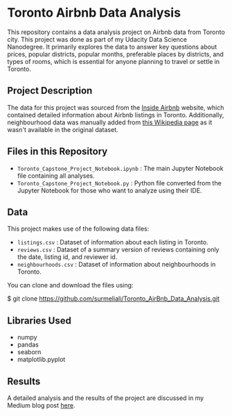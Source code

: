 # Toronto Airbnb Data Analysis

This repository contains a data analysis project on Airbnb data from Toronto city. This project was done as part of my Udacity Data Science Nanodegree. It primarily explores the data to answer key questions about prices, popular districts, popular months, preferable places by districts, and types of rooms, which is essential for anyone planning to travel or settle in Toronto.

## Project Description
The data for this project was sourced from the [Inside Airbnb](http://insideairbnb.com/get-the-data.html) website, which contained detailed information about Airbnb listings in Toronto. Additionally, neighbourhood data was manually added from [this Wikipedia page](https://en.wikipedia.org/wiki/List_of_neighbourhoods_in_Toronto) as it wasn't available in the original dataset.

## Files in this Repository

- `Toronto_Capstone_Project_Notebook.ipynb` : The main Jupyter Notebook file containing all analyses.
- `Toronto_Capstone_Project_Notebook.py` : Python file converted from the Jupyter Notebook for those who want to analyze using their IDE.

## Data

This project makes use of the following data files:

- `listings.csv` : Dataset of information about each listing in Toronto.
- `reviews.csv` : Dataset of a summary version of reviews containing only the date, listing id, and reviewer id.
- `neighbourhoods.csv` : Dataset of information about neighbourhoods in Toronto. 

You can clone and download the files using: 

$ git clone https://github.com/surmeliali/Toronto_AirBnb_Data_Analysis.git


## Libraries Used

- numpy
- pandas
- seaborn
- matplotlib.pyplot

## Results
A detailed analysis and the results of the project are discussed in my Medium blog post [here](https://medium.com/@surmeliali/the-rising-star-of-20th-century-toronto-city-33c881252260).
